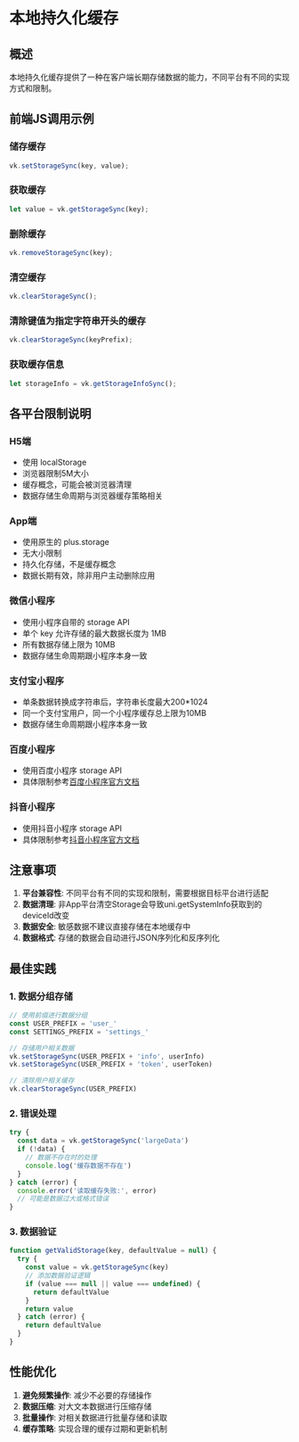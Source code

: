 # 本地持久化缓存

## 概述

本地持久化缓存提供了一种在客户端长期存储数据的能力，不同平台有不同的实现方式和限制。

## 前端JS调用示例

### 储存缓存
```javascript
vk.setStorageSync(key, value);
```

### 获取缓存
```javascript
let value = vk.getStorageSync(key);
```

### 删除缓存
```javascript
vk.removeStorageSync(key);
```

### 清空缓存
```javascript
vk.clearStorageSync();
```

### 清除键值为指定字符串开头的缓存
```javascript
vk.clearStorageSync(keyPrefix);
```

### 获取缓存信息
```javascript
let storageInfo = vk.getStorageInfoSync();
```

## 各平台限制说明

### H5端
- 使用 localStorage
- 浏览器限制5M大小
- 缓存概念，可能会被浏览器清理
- 数据存储生命周期与浏览器缓存策略相关

### App端
- 使用原生的 plus.storage
- 无大小限制
- 持久化存储，不是缓存概念
- 数据长期有效，除非用户主动删除应用

### 微信小程序
- 使用小程序自带的 storage API
- 单个 key 允许存储的最大数据长度为 1MB
- 所有数据存储上限为 10MB
- 数据存储生命周期跟小程序本身一致

### 支付宝小程序
- 单条数据转换成字符串后，字符串长度最大200*1024
- 同一个支付宝用户，同一个小程序缓存总上限为10MB
- 数据存储生命周期跟小程序本身一致

### 百度小程序
- 使用百度小程序 storage API
- 具体限制参考[百度小程序官方文档](https://smartprogram.baidu.com/docs/develop/api/storage/save_process/)

### 抖音小程序  
- 使用抖音小程序 storage API
- 具体限制参考[抖音小程序官方文档](https://developer.open-douyin.com/docs/resource/zh-CN/mini-app/develop/api/data-caching/tt-get-storage)

## 注意事项

1. **平台兼容性**: 不同平台有不同的实现和限制，需要根据目标平台进行适配
2. **数据清理**: 非App平台清空Storage会导致uni.getSystemInfo获取到的deviceId改变
3. **数据安全**: 敏感数据不建议直接存储在本地缓存中
4. **数据格式**: 存储的数据会自动进行JSON序列化和反序列化

## 最佳实践

### 1. 数据分组存储
```javascript
// 使用前缀进行数据分组
const USER_PREFIX = 'user_'
const SETTINGS_PREFIX = 'settings_'

// 存储用户相关数据
vk.setStorageSync(USER_PREFIX + 'info', userInfo)
vk.setStorageSync(USER_PREFIX + 'token', userToken)

// 清除用户相关缓存
vk.clearStorageSync(USER_PREFIX)
```

### 2. 错误处理
```javascript
try {
  const data = vk.getStorageSync('largeData')
  if (!data) {
    // 数据不存在时的处理
    console.log('缓存数据不存在')
  }
} catch (error) {
  console.error('读取缓存失败:', error)
  // 可能是数据过大或格式错误
}
```

### 3. 数据验证
```javascript
function getValidStorage(key, defaultValue = null) {
  try {
    const value = vk.getStorageSync(key)
    // 添加数据验证逻辑
    if (value === null || value === undefined) {
      return defaultValue
    }
    return value
  } catch (error) {
    return defaultValue
  }
}
```

## 性能优化

1. **避免频繁操作**: 减少不必要的存储操作
2. **数据压缩**: 对大文本数据进行压缩存储
3. **批量操作**: 对相关数据进行批量存储和读取
4. **缓存策略**: 实现合理的缓存过期和更新机制